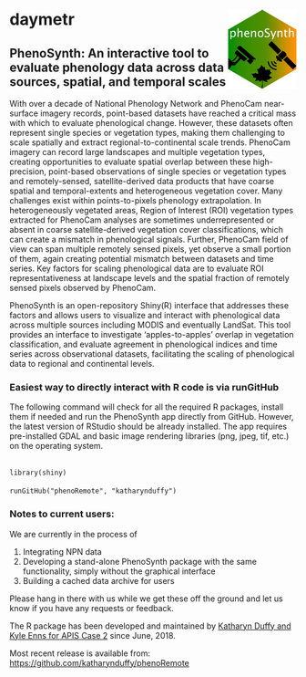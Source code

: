 # daymetr <a href='http://phenocam.nau.edu/phenosynth/'><img src='./www/phenosynth.png' align="right" height="139" /></a>
## PhenoSynth: An interactive tool to evaluate phenology data across data sources, spatial, and temporal scales

With over a decade of National Phenology Network and PhenoCam near-surface imagery records, point-based datasets have reached a critical mass with which to evaluate phenological change. However, these datasets often represent single species or vegetation types, making them challenging to scale spatially and extract regional-to-continental scale trends. PhenoCam imagery can record large landscapes and multiple vegetation types, creating opportunities to evaluate spatial overlap between these high-precision, point-based observations of single species or vegetation types and remotely-sensed, satellite-derived data products that have coarse spatial and temporal-extents and heterogeneous vegetation cover. Many challenges exist within points-to-pixels phenology extrapolation. In heterogeneously vegetated areas, Region of Interest (ROI) vegetation types extracted for PhenoCam analyses are sometimes underrepresented or absent in coarse satellite-derived vegetation cover classifications, which can create a mismatch in phenological signals. Further, PhenoCam field of view can span multiple remotely sensed pixels, yet observe a small portion of them, again creating potential mismatch between datasets and time series. Key factors for scaling phenological data are to evaluate ROI representativeness at landscape levels and the spatial fraction of remotely sensed pixels observed by PhenoCam.

PhenoSynth is an open-repository Shiny(R) interface that addresses these factors and allows users to visualize and interact with phenological data across multiple sources including MODIS and eventually LandSat. This tool provides an interface to investigate ‘apples-to-apples’ overlap in vegetation classification, and evaluate agreement in phenological indices and time series across observational datasets, facilitating the scaling of phenological data to regional and continental levels.


### Easiest way to directly interact with R code is via runGitHub
The following command will check for all the required R packages, install them if needed and run the PhenoSynth app directly from GitHub. However, the latest version of RStudio should be already installed. The app requires pre-installed GDAL and basic image rendering libraries (png, jpeg, tif, etc.) on the operating system.

```{r, echo=TRUE}

library(shiny)

runGitHub("phenoRemote", "katharynduffy")

```

###  Notes to current users:
We are currently in the process of
1) Integrating NPN data
2) Developing a stand-alone PhenoSynth package with the same functionality, simply without the graphical interface
3) Building a cached data archive for users

Please hang in there with us while we get these off the ground and let us know if you have any requests or feedback.


The R package has been developed and maintained by [Katharyn Duffy and Kyle Enns for APIS Case 2](https://esto.nasa.gov/files/solicitations/AIST_16/ROSES2016_AIST_A41_awards.html#Jeffrey) since June, 2018.

Most recent release is available from: https://github.com/katharynduffy/phenoRemote
